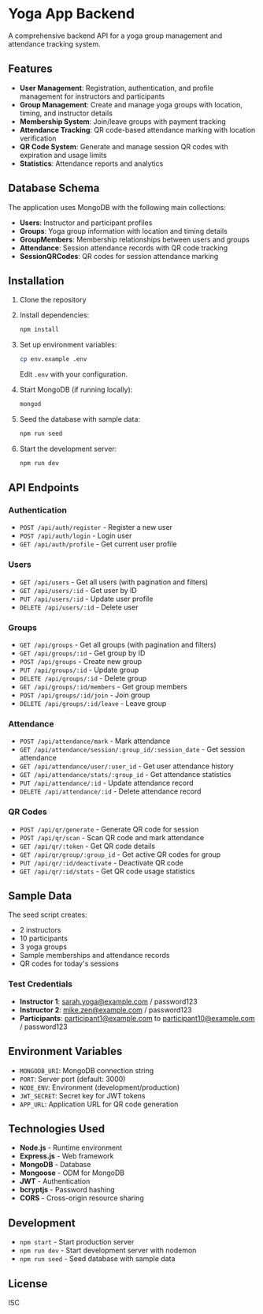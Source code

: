 # Yoga App Backend

A comprehensive backend API for a yoga group management and attendance tracking system.

## Features

- **User Management**: Registration, authentication, and profile management for instructors and participants
- **Group Management**: Create and manage yoga groups with location, timing, and instructor details
- **Membership System**: Join/leave groups with payment tracking
- **Attendance Tracking**: QR code-based attendance marking with location verification
- **QR Code System**: Generate and manage session QR codes with expiration and usage limits
- **Statistics**: Attendance reports and analytics

## Database Schema

The application uses MongoDB with the following main collections:

- **Users**: Instructor and participant profiles
- **Groups**: Yoga group information with location and timing details
- **GroupMembers**: Membership relationships between users and groups
- **Attendance**: Session attendance records with QR code tracking
- **SessionQRCodes**: QR codes for session attendance marking

## Installation

1. Clone the repository
2. Install dependencies:
   ```bash
   npm install
   ```

3. Set up environment variables:
   ```bash
   cp env.example .env
   ```
   Edit `.env` with your configuration.

4. Start MongoDB (if running locally):
   ```bash
   mongod
   ```

5. Seed the database with sample data:
   ```bash
   npm run seed
   ```

6. Start the development server:
   ```bash
   npm run dev
   ```

## API Endpoints

### Authentication
- `POST /api/auth/register` - Register a new user
- `POST /api/auth/login` - Login user
- `GET /api/auth/profile` - Get current user profile

### Users
- `GET /api/users` - Get all users (with pagination and filters)
- `GET /api/users/:id` - Get user by ID
- `PUT /api/users/:id` - Update user profile
- `DELETE /api/users/:id` - Delete user

### Groups
- `GET /api/groups` - Get all groups (with pagination and filters)
- `GET /api/groups/:id` - Get group by ID
- `POST /api/groups` - Create new group
- `PUT /api/groups/:id` - Update group
- `DELETE /api/groups/:id` - Delete group
- `GET /api/groups/:id/members` - Get group members
- `POST /api/groups/:id/join` - Join group
- `DELETE /api/groups/:id/leave` - Leave group

### Attendance
- `POST /api/attendance/mark` - Mark attendance
- `GET /api/attendance/session/:group_id/:session_date` - Get session attendance
- `GET /api/attendance/user/:user_id` - Get user attendance history
- `GET /api/attendance/stats/:group_id` - Get attendance statistics
- `PUT /api/attendance/:id` - Update attendance record
- `DELETE /api/attendance/:id` - Delete attendance record

### QR Codes
- `POST /api/qr/generate` - Generate QR code for session
- `POST /api/qr/scan` - Scan QR code and mark attendance
- `GET /api/qr/:token` - Get QR code details
- `GET /api/qr/group/:group_id` - Get active QR codes for group
- `PUT /api/qr/:id/deactivate` - Deactivate QR code
- `GET /api/qr/:id/stats` - Get QR code usage statistics

## Sample Data

The seed script creates:
- 2 instructors
- 10 participants
- 3 yoga groups
- Sample memberships and attendance records
- QR codes for today's sessions

### Test Credentials
- **Instructor 1**: sarah.yoga@example.com / password123
- **Instructor 2**: mike.zen@example.com / password123
- **Participants**: participant1@example.com to participant10@example.com / password123

## Environment Variables

- `MONGODB_URI`: MongoDB connection string
- `PORT`: Server port (default: 3000)
- `NODE_ENV`: Environment (development/production)
- `JWT_SECRET`: Secret key for JWT tokens
- `APP_URL`: Application URL for QR code generation

## Technologies Used

- **Node.js** - Runtime environment
- **Express.js** - Web framework
- **MongoDB** - Database
- **Mongoose** - ODM for MongoDB
- **JWT** - Authentication
- **bcryptjs** - Password hashing
- **CORS** - Cross-origin resource sharing

## Development

- `npm start` - Start production server
- `npm run dev` - Start development server with nodemon
- `npm run seed` - Seed database with sample data

## License

ISC
